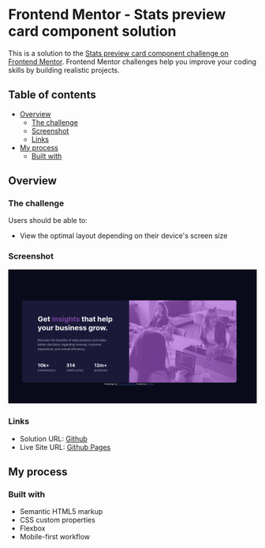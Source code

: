 # Frontend Mentor - Stats preview card component solution

This is a solution to the [Stats preview card component challenge on Frontend Mentor](https://www.frontendmentor.io/challenges/stats-preview-card-component-8JqbgoU62). Frontend Mentor challenges help you improve your coding skills by building realistic projects.

## Table of contents

-   [Overview](#overview)
    -   [The challenge](#the-challenge)
    -   [Screenshot](#screenshot)
    -   [Links](#links)
-   [My process](#my-process)
    -   [Built with](#built-with)

## Overview

### The challenge

Users should be able to:

-   View the optimal layout depending on their device's screen size

### Screenshot

![](./screenshot.png)

### Links

-   Solution URL: [Github](https://github.com/Kshitiz-Karki/frontendmentor_stats-preview-card)
-   Live Site URL: [Github Pages](https://kshitiz-karki.github.io/frontendmentor_stats-preview-card/)

## My process

### Built with

-   Semantic HTML5 markup
-   CSS custom properties
-   Flexbox
-   Mobile-first workflow
